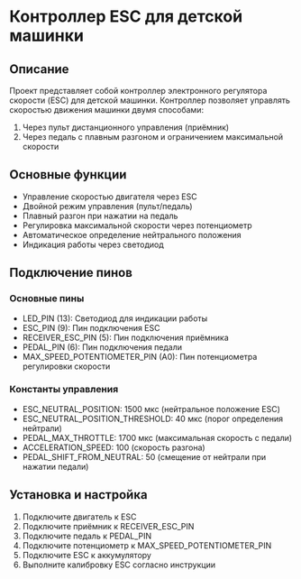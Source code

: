 # Контроллер ESC для детской машинки

## Описание
Проект представляет собой контроллер электронного регулятора скорости (ESC) для детской машинки. Контроллер позволяет управлять скоростью движения машинки двумя способами:
1. Через пульт дистанционного управления (приёмник)
2. Через педаль с плавным разгоном и ограничением максимальной скорости

## Основные функции
- Управление скоростью двигателя через ESC
- Двойной режим управления (пульт/педаль)
- Плавный разгон при нажатии на педаль
- Регулировка максимальной скорости через потенциометр
- Автоматическое определение нейтрального положения
- Индикация работы через светодиод

## Подключение пинов
### Основные пины
- LED_PIN (13): Светодиод для индикации работы
- ESC_PIN (9): Пин подключения ESC
- RECEIVER_ESC_PIN (5): Пин подключения приёмника
- PEDAL_PIN (6): Пин подключения педали
- MAX_SPEED_POTENTIOMETER_PIN (A0): Пин потенциометра регулировки скорости

### Константы управления
- ESC_NEUTRAL_POSITION: 1500 мкс (нейтральное положение ESC)
- ESC_NEUTRAL_POSITION_THRESHOLD: 40 мкс (порог определения нейтрали)
- PEDAL_MAX_THROTTLE: 1700 мкс (максимальная скорость с педали)
- ACCELERATION_SPEED: 100 (скорость разгона)
- PEDAL_SHIFT_FROM_NEUTRAL: 50 (смещение от нейтрали при нажатии педали)

## Установка и настройка
1. Подключите двигатель к ESC
2. Подключите приёмник к RECEIVER_ESC_PIN
3. Подключите педаль к PEDAL_PIN
4. Подключите потенциометр к MAX_SPEED_POTENTIOMETER_PIN
5. Подключите ESC к аккумулятору
6. Выполните калибровку ESC согласно инструкции

